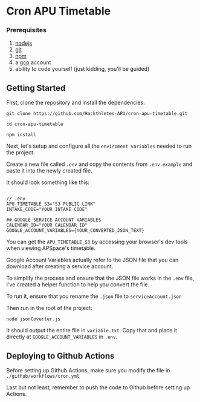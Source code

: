 # Cron APU Timetable

### Prerequisites
1. [nodejs](https://nodejs.org/en/download)
2. [git](https://git-scm.com/downloads)
3. [npm]()
4. a [gcp](https://cloud.google.com/) account
5. ability to code yourself (just kidding, you'll be guided)

## Getting Started

First, clone the repository and install the dependencies.

```
git clone https://github.com/Hackthletes-APU/cron-apu-timetable.git

cd cron-apu-timetable

npm install
```

Next, let's setup and configure all the `enviroment variables` needed to run the project.

Create a new file called `.env` and copy the contents from `.env.example` and paste it into the newly created file.

It should look something like this:
```

// .env
APU_TIMETABLE_S3="S3 PUBLIC LINK"
INTAKE_CODE="YOUR INTAKE CODE"

## GOOGLE SERVICE ACCOUNT VARIABLES
CALENDAR_ID="YOUR CALENDAR ID"
GOOGLE_ACCOUNT_VARIABLES={YOUR_CONVERTED_JSON_TEXT}

```

You can get the `APU_TIMETABLE_S3` by accessing your browser's dev tools when viewing APSpace's timetable.

Google Account Variables actually refer to the JSON file that you can download after creating a service account.

To simplify the process and ensure that the JSON file works in the `.env` file, I've created a helper function to help you convert the file.

To run it, ensure that you rename the `.json` file to `serviceAccount.json`

Then run in the root of the project:
```
node jsonCoverter.js
```

It should output the entire file in `variable.txt`. Copy that and place it directly at `GOOGLE_ACCOUNT_VARIABLES` in `.env`.

## Deploying to Github Actions

Before setting up Github Actions, make sure you modify the file in `./github/workflows/cron.yml`

Last but not least, remember to push the code to Github before setting up Actions.
